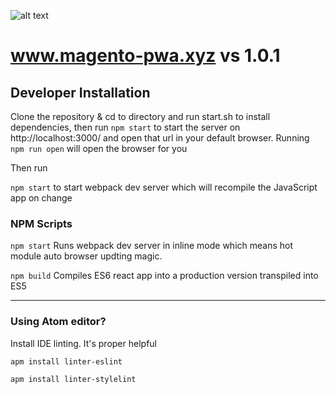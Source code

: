 ![alt text](http://listingslab.com/wp-content/uploads/2017/03/cropped-android-chrome-384x384.png "Listingslab Beaker Logo")
#  www.magento-pwa.xyz vs 1.0.1

## Developer Installation

Clone the repository & cd to directory and run start.sh to install dependencies, then run `npm start` to start the server on http://localhost:3000/ and open that url in your default browser. Running `npm run open` will open the browser for you

Then run

`npm start` to start webpack dev server which will recompile the JavaScript app on change

### NPM Scripts

`npm start`
Runs webpack dev server in inline mode which means hot module auto browser updting magic.

`npm build`
Compiles ES6 react app into a production version transpiled into ES5

---


### Using Atom editor?

Install IDE linting. It's proper helpful

`apm install linter-eslint`

`apm install linter-stylelint`